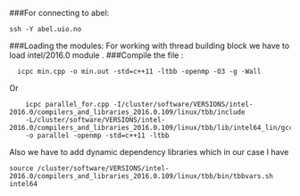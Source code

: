 ###For connecting to abel:

```shell
ssh -Y abel.uio.no
```
###Loading the modules:
	For working with thread building block we have to load intel/2016.0 module .
###Compile the file :
```shell
  icpc min.cpp -o min.out -std=c++11 -ltbb -openmp -O3 -g -Wall
```  
  Or
```shell
	icpc parallel_for.cpp -I/cluster/software/VERSIONS/intel-2016.0/compilers_and_libraries_2016.0.109/linux/tbb/include 
	-L/cluster/software/VERSIONS/intel-2016.0/compilers_and_libraries_2016.0.109/linux/tbb/lib/intel64_lin/gcc4.4
	-o parallel -openmp -std=c++11 -ltbb
```
Also we have to add dynamic dependency libraries which in our case I have

```shell
source /cluster/software/VERSIONS/intel-2016.0/compilers_and_libraries_2016.0.109/linux/tbb/bin/tbbvars.sh intel64
```

